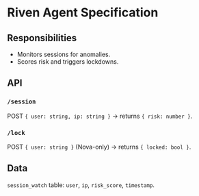 # Riven Agent Specification

## Responsibilities
- Monitors sessions for anomalies.
- Scores risk and triggers lockdowns.

## API
### `/session`
POST `{ user: string, ip: string }` -> returns `{ risk: number }`.

### `/lock`
POST `{ user: string }` (Nova-only) -> returns `{ locked: bool }`.

## Data
`session_watch` table: `user`, `ip`, `risk_score`, `timestamp`.

